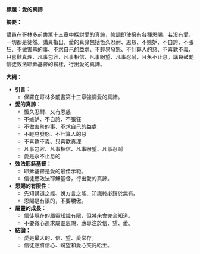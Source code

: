 **標題：愛的真諦**

**摘要：**

講員在哥林多前書第十三章中探討愛的真諦，強調即使擁有各種恩賜，若沒有愛，一切都是徒然。講員指出，愛的真諦包括恆久忍耐、恩慈、不嫉妒、不自誇、不張狂、不做害羞的事、不求自己的益處、不輕易發怒、不計算人的惡、不喜歡不義、只喜歡真理、凡事包容、凡事相信、凡事盼望、凡事忍耐，且永不止息。講員鼓勵信徒效法耶穌基督的榜樣，行出愛的真諦。

**大綱：**

* **引言：**
    * 保羅在哥林多前書第十三章強調愛的真諦。
* **愛的真諦：**
    * 恆久忍耐、又有恩慈
    * 不嫉妒、不自誇、不張狂
    * 不做害羞的事、不求自己的益處
    * 不輕易發怒、不計算人的惡
    * 不喜歡不義、只喜歡真理
    * 凡事包容、凡事相信、凡事盼望、凡事忍耐
    * 愛是永不止息的
* **效法耶穌基督：**
    * 耶穌基督是愛的最佳示範。
    * 信徒應效法耶穌基督，行出愛的真諦。
* **恩賜的有限性：**
    * 先知講道之能、說方言之能、知識終必歸於無有。
    * 恩賜是有限的，不要驕傲。
* **屬靈的成長：**
    * 信徒現在的屬靈知識有限，但將來會完全知道。
    * 不要貪心追求屬靈恩賜，應專注於信、望、愛。
* **結論：**
    * 愛是最大的，信、望、愛常存。
    * 信徒應將信心、盼望和愛心交託給主。